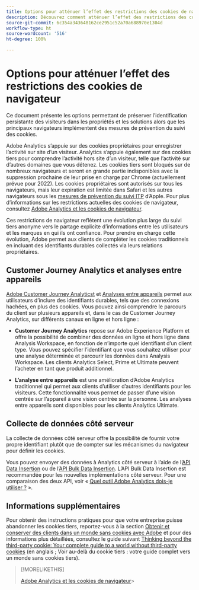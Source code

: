 ```yaml
---
title: Options pour atténuer l’effet des restrictions des cookies de navigateur
description: Découvrez comment atténuer l’effet des restrictions des cookies de navigateur afin d’améliorer la collecte de données pour Adobe Analytics.
source-git-commit: 6c354a343648162ce2951c52a70a688970e1304d
workflow-type: ht
source-wordcount: '516'
ht-degree: 100%

---
```



# Options pour atténuer l’effet des restrictions des cookies de navigateur

Ce document présente les options permettant de préserver l’identification persistante des visiteurs dans les propriétés et les solutions alors que les principaux navigateurs implémentent des mesures de prévention du suivi des cookies.

Adobe Analytics s’appuie sur des cookies propriétaires pour enregistrer l’activité sur site d’un visiteur. Analytics s’appuie également sur des cookies tiers pour comprendre l’activité hors site d’un visiteur, telle que l’activité sur d’autres domaines que vous détenez. Les cookies tiers sont bloqués sur de nombreux navigateurs et seront en grande partie indisponibles avec la suppression prochaine de leur prise en charge par Chrome (actuellement prévue pour 2022). Les cookies propriétaires sont autorisés sur tous les navigateurs, mais leur expiration est limitée dans Safari et les autres navigateurs sous les [mesures de prévention du suivi ITP](https://webkit.org/tracking-prevention) d’Apple. Pour plus d’informations sur les restrictions actuelles des cookies de navigateur, consultez [Adobe Analytics et les cookies de navigateur](cookies.md).

Ces restrictions de navigateur reflètent une évolution plus large du suivi tiers anonyme vers le partage explicite d’informations entre les utilisateurs et les marques en qui ils ont confiance. Pour prendre en charge cette évolution, Adobe permet aux clients de compléter les cookies traditionnels en incluant des identifiants durables collectés via leurs relations propriétaires.

## Customer Journey Analytics et analyses entre appareils

[Adobe Customer Journey Analyticst](https://experienceleague.adobe.com/docs/analytics-platform/using/cja-overview/cja-overview.html?lang=fr) et [Analyses entre appareils](/help/components/cda/overview.md) permet aux utilisateurs d’inclure des identifiants durables, tels que des connexions hachées, en plus des cookies. Vous pouvez ainsi comprendre le parcours du client sur plusieurs appareils et, dans le cas de Customer Journey Analytics, sur différents canaux en ligne et hors ligne :

* **Customer Journey Analytics** repose sur Adobe Experience Platform et offre la possibilité de combiner des données en ligne et hors ligne dans Analysis Workspace, en fonction de n’importe quel identifiant d’un client type. Vous pouvez spécifier l’identifiant que vous souhaitez utiliser pour une analyse déterminée et parcourir les données dans Analysis Workspace. Les clients Analytics Select, Prime et Ultimate peuvent l’acheter en tant que produit additionnel.

* **L’analyse entre appareils** est une amélioration d’Adobe Analytics traditionnel qui permet aux clients d’utiliser d’autres identifiants pour les visiteurs. Cette fonctionnalité vous permet de passer d’une vision centrée sur l’appareil à une vision centrée sur la personne. Les analyses entre appareils sont disponibles pour les clients Analytics Ultimate.

## Collecte de données côté serveur

La collecte de données côté serveur offre la possibilité de fournir votre propre identifiant plutôt que de compter sur les mécanismes du navigateur pour définir les cookies.

Vous pouvez envoyer des données à Analytics côté serveur à l’aide de l’[API Data Insertion](https://github.com/AdobeDocs/analytics-1.4-apis/blob/master/docs/data-insertion-api/index.md) ou de l’[API Bulk Data Insertion](https://www.adobe.io/apis/experiencecloud/analytics/docs.html#!AdobeDocs/analytics-2.0-apis/master/bdia.md). L’API Bulk Data Insertion est recommandée pour les nouvelles implémentations côté serveur. Pour une comparaison des deux API, voir « [Quel outil Adobe Analytics dois-je utiliser ?](https://experienceleague.adobe.com/docs/analytics/admin/admin-overview/which-analytics-tool.html?lang=fr) ».

## Informations supplémentaires

Pour obtenir des instructions pratiques pour que votre entreprise puisse abandonner les cookies tiers, reportez-vous à la section [Obtenir et conserver des clients dans un monde sans cookies avec Adobe](https://business.adobe.com/fr/solutions/cookieless.html) et pour des informations plus détaillées, consultez le guide suivant [Thinking beyond the third-party cookie: Your complete guide to a world without third-party cookies](https://business.adobe.com/content/dam/www/us/en/pdfs/Adobe_Thinking_Beyond_the_Third_Party_Cookie.pdf) (en anglais ; Voir au-delà du cookie tiers : votre guide complet vers un monde sans cookies tiers).

>[!MORELIKETHIS]
>
>[Adobe Analytics et les cookies de navigateur](cookies.md)>
>
